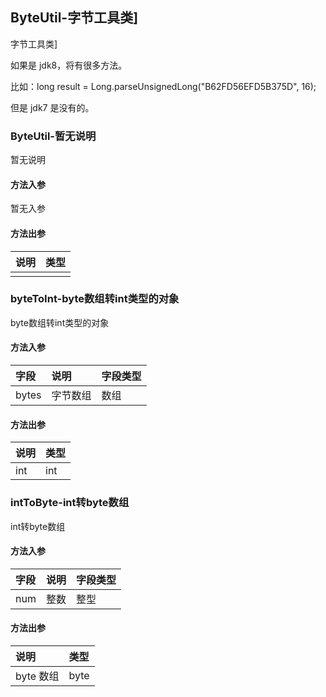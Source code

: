 ## ByteUtil-字节工具类]

字节工具类]
<p>
如果是 jdk8，将有很多方法。
<p>
比如：long result = Long.parseUnsignedLong("B62FD56EFD5B375D", 16);
<p>
但是 jdk7 是没有的。

### ByteUtil-暂无说明

暂无说明

#### 方法入参

暂无入参

#### 方法出参

| 说明 | 类型 |
|:---|:---|
|  |  |

### byteToInt-byte数组转int类型的对象

byte数组转int类型的对象

#### 方法入参

| 字段 | 说明 | 字段类型 |
|:---|:---|:---|
| bytes | 字节数组 | 数组 |

#### 方法出参

| 说明 | 类型 |
|:---|:---|
| int | int |

### intToByte-int转byte数组

int转byte数组

#### 方法入参

| 字段 | 说明 | 字段类型 |
|:---|:---|:---|
| num | 整数 | 整型 |

#### 方法出参

| 说明 | 类型 |
|:---|:---|
| byte 数组 | byte |




